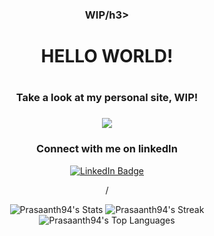 <div align="center">

<h3>WIP/h3>
  <h1>HELLO WORLD!<h1>
<h3>Take a look at my personal site, WIP!<h3>
  <a href="https://portfolio-f4j0uel2k-prasaanth94s-projects.vercel.app/#"><img src=" https://img.shields.io/badge/%27for%20the%20badge%27%20style-20B2AA?style=for-the-badge alt="Portfolio"/></a>
<h3>Connect with me on linkedIn</h3>
<a href="https://linkedin.com/in/m-prasaanth"> <img src="https://img.shields.io/badge/LinkedIn-blue?style=for-the-badge&logo=linkedin&logoColor=white" alt="LinkedIn Badge"/></a>


/<div>

![Prasaanth94's Stats](https://github-readme-stats.vercel.app/api?username=Prasaanth94&theme=vue-dark&show_icons=true&hide_border=true&count_private=true)
![Prasaanth94's Streak](https://github-readme-streak-stats.herokuapp.com/?user=Prasaanth94&theme=vue-dark&hide_border=true)
![Prasaanth94's Top Languages](https://github-readme-stats.vercel.app/api/top-langs/?username=Prasaanth94&theme=vue-dark&show_icons=true&hide_border=true&layout=compact)
